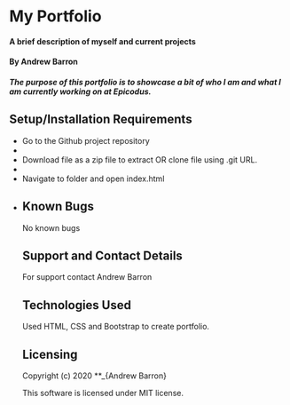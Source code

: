 # My Portfolio

#### A brief description of myself and current projects

#### By **Andrew Barron**

##### The purpose of this portfolio is to showcase a bit of who I am and what I am currently working on at Epicodus.

## Setup/Installation Requirements
<ul>
<li>Go to the Github project repository<li>
<li>Download file as a zip file to extract OR clone file using .git URL.<li>
<li>Navigate to folder and open index.html<li>

## Known Bugs
No known bugs

## Support and Contact Details
For support contact Andrew Barron

## Technologies Used
Used HTML, CSS and Bootstrap to create portfolio.

## Licensing 

Copyright (c) 2020 **_{Andrew Barron}

This software is licensed under MIT license.
